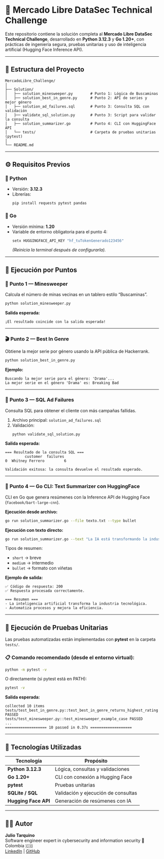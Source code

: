 # 🧠 Mercado Libre DataSec Technical Challenge

Este repositorio contiene la solución completa al **Mercado Libre DataSec Technical Challenge**, desarrollado en **Python 3.12.3** y **Go 1.20+**, con prácticas de ingeniería segura, pruebas unitarias y uso de inteligencia artificial (Hugging Face Inference API).

---

## 📁 Estructura del Proyecto

```
MercadoLibre_Challenge/
│
├── Solution/
│   ├── solution_minesweeper.py        # Punto 1: Lógica de Buscaminas
│   ├── solution_best_in_genre.py      # Punto 2: API de series y mejor género
│   ├── solution_ad_failures.sql       # Punto 3: Consulta SQL con validación
│   ├── validate_sql_solution.py       # Punto 3: Script para validar la consulta
│   ├── solution_summarizer.go         # Punto 4: CLI con HuggingFace API
│   └── tests/                         # Carpeta de pruebas unitarias (pytest)
│
└── README.md
```

---

## ⚙️ Requisitos Previos

### 🔹 Python
- Versión: **3.12.3**
- Librerías:
  ```bash
  pip install requests pytest pandas
  ```

### 🔹 Go
- Versión mínima: **1.20**
- Variable de entorno obligatoria para el punto 4:
  ```bash
  setx HUGGINGFACE_API_KEY "hf_tuTokenGenerado123456"
  ```
  *(Reinicia la terminal después de configurarla).*

---

## 🚀 Ejecución por Puntos

### 🧩 **Punto 1 — Minesweeper**
Calcula el número de minas vecinas en un tablero estilo “Buscaminas”.

```bash
python solution_minesweeper.py
```

**Salida esperada:**
```
¡El resultado coincide con la salida esperada!
```

---

### 🎬 **Punto 2 — Best In Genre**
Obtiene la mejor serie por género usando la API pública de Hackerrank.

```bash
python solution_best_in_genre.py
```

**Ejemplo:**
```
Buscando la mejor serie para el género: 'Drama'...
La mejor serie en el género 'Drama' es: Breaking Bad
```

---

### 🧮 **Punto 3 — SQL Ad Failures**
Consulta SQL para obtener el cliente con más campañas fallidas.

1. Archivo principal: `solution_ad_failures.sql`
2. Validación:
   ```bash
   python validate_sql_solution.py
   ```

**Salida esperada:**
```
=== Resultado de la consulta SQL ===
         customer  failures
0  Whitney Ferrero         6

Validación exitosa: la consulta devuelve el resultado esperado.
```

---

### 🤖 **Punto 4 — Go CLI: Text Summarizer con HuggingFace**
CLI en Go que genera resúmenes con la Inference API de Hugging Face (`facebook/bart-large-cnn`).

**Ejecución desde archivo:**
```bash
go run solution_summarizer.go --file texto.txt --type bullet
```

**Ejecución con texto directo:**
```bash
go run solution_summarizer.go --text "La IA está transformando la industria tecnológica" --type short
```

Tipos de resumen:
- `short` → breve
- `medium` → intermedio
- `bullet` → formato con viñetas

**Ejemplo de salida:**
```
✅ Código de respuesta: 200
✅ Respuesta procesada correctamente.

=== Resumen ===
- La inteligencia artificial transforma la industria tecnológica.
- Automatiza procesos y mejora la eficiencia.
```

---

## 🧪 Ejecución de Pruebas Unitarias

Las pruebas automatizadas están implementadas con **pytest** en la carpeta `tests/`.

### 📋 Comando recomendado (desde el entorno virtual):

```bash
python -m pytest -v
```

O directamente (si pytest está en PATH):
```bash
pytest -v
```

**Salida esperada:**
```
collected 10 items
tests/test_best_in_genre.py::test_best_in_genre_returns_highest_rating PASSED
tests/test_minesweeper.py::test_minesweeper_example_case PASSED
...
=================== 10 passed in 0.37s ===================
```

---

## 🧰 Tecnologías Utilizadas

| Tecnología | Propósito |
|-------------|------------|
| **Python 3.12.3** | Lógica, consultas y validaciones |
| **Go 1.20+** | CLI con conexión a Hugging Face |
| **pytest** | Pruebas unitarias |
| **SQLite / SQL** | Validación y ejecución de consultas |
| **Hugging Face API** | Generación de resúmenes con IA |

---

## 🧑‍💻 Autor
**Julio Tarquino**  
Software engineer expert in cybersecurity and information security
📍 Colombia 🇨🇴  
[LinkedIn](https://www.linkedin.com/in/julio-david-tarquino-calderon-cyber-dev-ops/) | [GitHub](https://github.com/)
